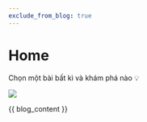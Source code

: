 ```yaml
---
exclude_from_blog: true
---
```


# Home

Chọn một bài bất kì và khám phá nào 💡

![](https://lh3.googleusercontent.com/pw/AP1GczNI04IKWpBlCxcChbLjdRAt7K3BSGGFyBzbCGUoQo69WrH70idHFsyZbrVNdEk8CC9MDcVRufJ20BR1XbS6Ev5-2RahSDdmEL-_f0SdKt_j3D25YwyVhXSqThE7pHJdkmp9tB6sQ7fo8eTi7ucwVhWZ=w700-h708-s-no-gm?authuser=0)

{{ blog_content }}



